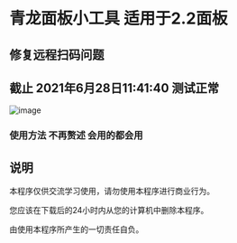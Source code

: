 # 青龙面板小工具 适用于2.2面板

## 修复远程扫码问题

## 截止 2021年6月28日11:41:40 测试正常 
![image](https://user-images.githubusercontent.com/21352718/123577157-ded6fe80-d805-11eb-80fd-36f0dea30d24.png)

### 使用方法 不再赘述 会用的都会用 

## 说明
本程序仅供交流学习使用，请勿使用本程序进行商业行为。

您应该在下载后的24小时内从您的计算机中删除本程序。

由使用本程序所产生的一切责任自负。

